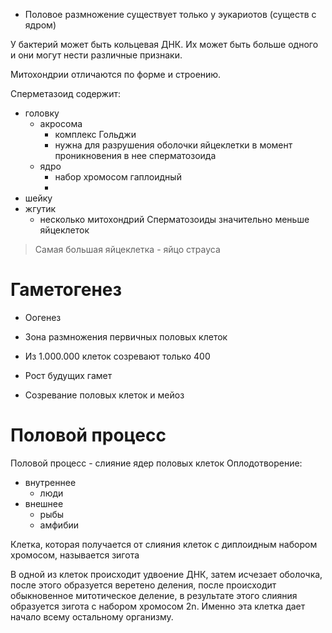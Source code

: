 - Половое размножение существует только у эукариотов (существ с ядром)

У бактерий может быть кольцевая ДНК. Их может быть больше одного и они могут нести различные признаки. 

Митохондрии отличаются по форме и строению.

Сперметазоид содержит:
- головку
	- акросома
		- комплекс Гольджи
		- нужна для разрушения оболочки яйцеклетки в момент проникновения в нее сперматозоида
	- ядро
		- набор хромосом гаплоидный
		- 
- шейку
- жгутик
	- несколько митохондрий
Сперматозоиды значительно меньше яйцеклеток
>Самая большая яйцеклетка - яйцо страуса

# Гаметогенез
- Оогенез


- Зона размножения первичных половых клеток
- Из 1.000.000 клеток созревают только 400

- Рост будущих гамет

- Созревание половых клеток и мейоз

# Половой процесс
Половой процесс - слияние ядер половых клеток
Оплодотворение:
- внутреннее
	- люди
- внешнее
	- рыбы
	- амфибии

Клетка, которая получается от слияния клеток с диплоидным набором хромосом, называется зигота

В одной из клеток происходит удвоение ДНК, затем исчезает оболочка, после этого образуется веретено деления, после происходит обыкновенное митотическое деление, в результате этого слияния образуется зигота с набором хромосом 2n. Именно эта клетка дает начало всему остальному организму. 


